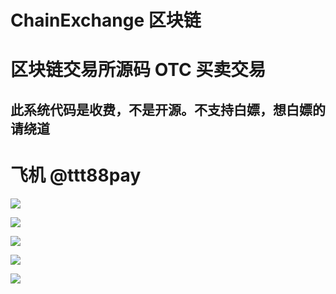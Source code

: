 # ChainExchange 区块链 
# 区块链交易所源码 OTC 买卖交易

## 此系统代码是收费，不是开源。不支持白嫖，想白嫖的请绕道

# 飞机  @ttt88pay


![](img/1.jpg)


![](img/2.jpg)


![](img/3.jpg)


![](img/4.jpg)


![](img/5.jpg)


